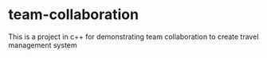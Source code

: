 # team-collaboration
This is a project in c++ for demonstrating team collaboration to create travel management system
